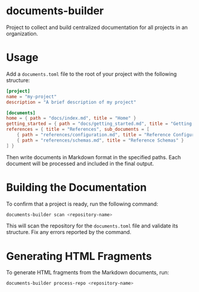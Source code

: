 # documents-builder

Project to collect and build centralized documentation for all projects in an organization.

# Usage

Add a `documents.toml` file to the root of your project with the following structure:

```toml
[project]
name = "my-project"
description = "A brief description of my project"

[documents]
home = { path = "docs/index.md", title = "Home" }
getting_started = { path = "docs/getting_started.md", title = "Getting Started" }
references = { title = "References", sub_documents = [
    { path = "references/configuration.md", title = "Reference Configuration" },
    { path = "references/schemas.md", title = "Reference Schemas" }
] }
```

Then write documents in Markdown format in the specified paths. Each document will be processed
and included in the final output.

# Building the Documentation

To confirm that a project is ready, run the following command:

```bash
documents-builder scan <repository-name>
```

This will scan the repository for the `documents.toml` file and validate its structure.
Fix any errors reported by the command.

# Generating HTML Fragments

To generate HTML fragments from the Markdown documents, run:

```bash
documents-builder process-repo <repository-name>
```
